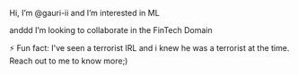  Hi, I’m @gauri-ii
and I’m interested in ML

 anddd I’m looking to collaborate in the FinTech Domain


⚡ Fun fact: I've seen a terrorist IRL and i knew he was a terrorist at the time. Reach out to me to know more;)

<!---
gauri-ii/gauri-ii is a ✨ special ✨ repository because its `README.md` (this file) appears on your GitHub profile.
You can click the Preview link to take a look at your changes.
--->
